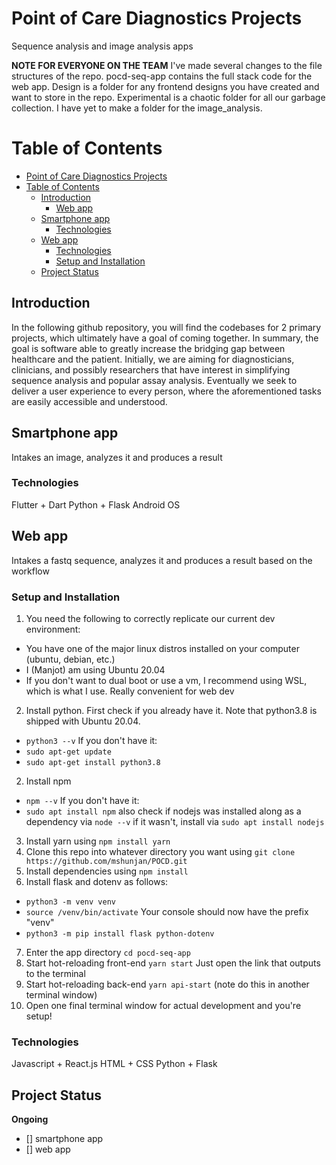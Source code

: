 # Point of Care Diagnostics Projects
Sequence analysis and image analysis apps 

**NOTE FOR EVERYONE ON THE TEAM**
I've made several changes to the file structures of the repo. pocd-seq-app contains the full stack code for the web app. Design is a folder for any frontend designs you have created and want to store in the repo. Experimental is a chaotic folder for all our garbage collection. I have yet to make a folder for the image_analysis.

# Table of Contents
- [Point of Care Diagnostics Projects](#point-of-care-diagnostics-projects)
- [Table of Contents](#table-of-contents)
  * [Introduction](#introduction)
    + [Web app](#web-app)
  * [Smartphone app](#smartphone-app)
    + [Technologies](#technologies)
  * [Web app](#web-app)
    + [Technologies](#technologies-1)
    + [Setup and Installation](#setup-and-installation)
  * [Project Status](#project-status)
 

## Introduction

In the following github repository, you will find the codebases for 2 primary projects, which ultimately have a goal of coming together. In summary, the goal is software able to greatly increase the bridging gap between healthcare and the patient. Initially, we are aiming for diagnosticians, clinicians, and possibly researchers that have interest in simplifying sequence analysis and popular assay analysis. Eventually we seek to deliver a user experience to every person, where the aforementioned tasks are easily accessible and understood.

## Smartphone app
Intakes an image, analyzes it and produces a result

### Technologies
Flutter + Dart
Python + Flask 
Android OS

## Web app
Intakes a fastq sequence, analyzes it and produces a result based on the workflow

### Setup and Installation 
1. You need the following to correctly replicate our current dev environment: 
- You have one of the major linux distros installed on your computer (ubuntu, debian, etc.)
- I (Manjot) am using Ubuntu 20.04
- If you don't want to dual boot or use a vm, I recommend using WSL, which is what I use. Really convenient for web dev
2. Install python. First check if you already have it. Note that python3.8 is shipped with Ubuntu 20.04.
- `python3 --v`
If you don't have it:
- `sudo apt-get update`
- `sudo apt-get install python3.8` 
2. Install npm
- `npm --v`
If you don't have it:
- `sudo apt install npm` 
also check if nodejs was installed along as a dependency via `node --v`
if it wasn't, install via `sudo apt install nodejs`
3. Install yarn using `npm install yarn`
4. Clone this repo into whatever directory you want using `git clone https://github.com/mshunjan/POCD.git`  
5. Install dependencies using `npm install`
6. Install flask and dotenv as follows:
- `python3 -m venv venv`
- `source /venv/bin/activate`
Your console should now have the prefix "venv"
- `python3 -m pip install flask python-dotenv`
7. Enter the app directory
`cd pocd-seq-app`
8. Start hot-reloading front-end
`yarn start`
Just open the link that outputs to the terminal
9. Start hot-reloading back-end
`yarn api-start` (note do this in another terminal window)
10. Open one final terminal window for actual development and you're setup!
### Technologies
Javascript + React.js
HTML + CSS
Python + Flask 

## Project Status
**Ongoing**
- [] smartphone app
- [] web app
